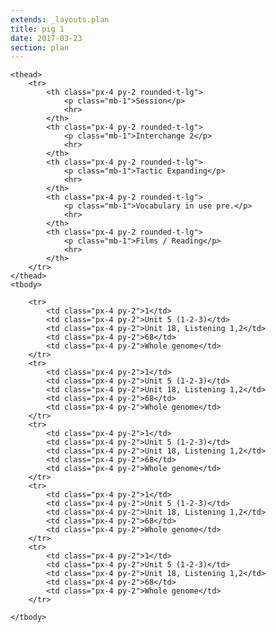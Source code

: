 ```yaml
---
extends: _layouts.plan
title: pig 1
date: 2017-03-23
section: plan
---
```


<table class="plan__table text-center whitespace-no-wrap">

    <thead>
        <tr>
            <th class="px-4 py-2 rounded-t-lg">
                <p class="mb-1">Session</p>
                <hr>
            </th>
            <th class="px-4 py-2 rounded-t-lg">
                <p class="mb-1">Interchange 2</p>
                <hr>
            </th>
            <th class="px-4 py-2 rounded-t-lg">
                <p class="mb-1">Tactic Expanding</p>
                <hr>
            </th>
            <th class="px-4 py-2 rounded-t-lg">
                <p class="mb-1">Vocabulary in use pre.</p>
                <hr>
            </th>
            <th class="px-4 py-2 rounded-t-lg">
                <p class="mb-1">Films / Reading</p>
                <hr>
            </th>
        </tr>
    </thead>
    <tbody>

        <tr>
            <td class="px-4 py-2">1</td>
            <td class="px-4 py-2">Unit 5 (1-2-3)</td>
            <td class="px-4 py-2">Unit 18, Listening 1,2</td>
            <td class="px-4 py-2">68</td>
            <td class="px-4 py-2">Whole genome</td>
        </tr>
        <tr>
            <td class="px-4 py-2">1</td>
            <td class="px-4 py-2">Unit 5 (1-2-3)</td>
            <td class="px-4 py-2">Unit 18, Listening 1,2</td>
            <td class="px-4 py-2">68</td>
            <td class="px-4 py-2">Whole genome</td>
        </tr>
        <tr>
            <td class="px-4 py-2">1</td>
            <td class="px-4 py-2">Unit 5 (1-2-3)</td>
            <td class="px-4 py-2">Unit 18, Listening 1,2</td>
            <td class="px-4 py-2">68</td>
            <td class="px-4 py-2">Whole genome</td>
        </tr>
        <tr>
            <td class="px-4 py-2">1</td>
            <td class="px-4 py-2">Unit 5 (1-2-3)</td>
            <td class="px-4 py-2">Unit 18, Listening 1,2</td>
            <td class="px-4 py-2">68</td>
            <td class="px-4 py-2">Whole genome</td>
        </tr>
        <tr>
            <td class="px-4 py-2">1</td>
            <td class="px-4 py-2">Unit 5 (1-2-3)</td>
            <td class="px-4 py-2">Unit 18, Listening 1,2</td>
            <td class="px-4 py-2">68</td>
            <td class="px-4 py-2">Whole genome</td>
        </tr>

    </tbody>

</table>

